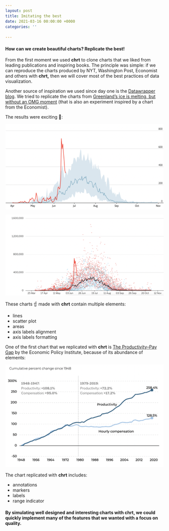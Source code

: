 ```yaml
---
layout: post
title: Imitating the best
date: 2021-03-16 00:00:00 +0000
categories: ''

---
```

#### How can we create beautiful charts? Replicate the best!

From the first moment we used **chrt** to clone charts that we liked from leading publications and inspiring books. The principle was simple: if we can reproduce the charts produced by NYT, Washington Post, Economist and others with **chrt,** then we will cover most of the best practices of data visualization.

Another source of inspiration we used since day one is the [Datawrapper blog](https://blog.datawrapper.de/). We tried to replicate the charts from [Greenland’s ice is melting, but without an OMG moment](https://blog.datawrapper.de/weekly-chart-greenland-ice-melting-global-warming-2019/) (that is also an experiment inspired by a chart from the Economist).

The results were exciting 🎊:

![](/assets/uploads/screenshot-2021-06-27-at-18-04-26.png)

![](/assets/uploads/screenshot-2021-06-27-at-18-06-51.png)

These charts ☝️ made with **chrt** contain multiple elements:

* lines
* scatter plot
* areas
* axis labels alignment
* axis labels formatting

One of the first chart that we replicated with **chrt** is [The Productivity–Pay Gap](https://www.epi.org/productivity-pay-gap/) by the Economic Policy Institute, because of its abundance of elements:

![](/assets/uploads/screenshot-2021-06-27-at-18-46-55.png)

The chart replicated with **chrt** includes:

* annotations
* markers
* labels
* range indicator

#### By simulating well designed and interesting charts with **chrt**, we could quickly implement many of the features that we wanted with a focus on quality.